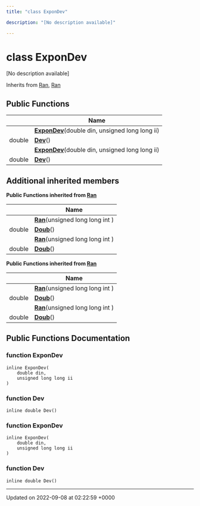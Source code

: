 ```yaml
---
title: "class ExponDev"

description: "[No description available]"

---
```


# class ExponDev



[No description available]

Inherits from [Ran](/documentation/code/classes/classran/), [Ran](/documentation/code/classes/classran/)

## Public Functions

|                | Name           |
| -------------- | -------------- |
| | **[ExponDev](/documentation/code/classes/classexpondev/#function-expondev)**(double din, unsigned long long ii) |
| double | **[Dev](/documentation/code/classes/classexpondev/#function-dev)**() |
| | **[ExponDev](/documentation/code/classes/classexpondev/#function-expondev)**(double din, unsigned long long ii) |
| double | **[Dev](/documentation/code/classes/classexpondev/#function-dev)**() |

## Additional inherited members

**Public Functions inherited from [Ran](/documentation/code/classes/classran/)**

|                | Name           |
| -------------- | -------------- |
| | **[Ran](/documentation/code/classes/classran/#function-ran)**(unsigned long long int ) |
| double | **[Doub](/documentation/code/classes/classran/#function-doub)**() |
| | **[Ran](/documentation/code/classes/classran/#function-ran)**(unsigned long long int ) |
| double | **[Doub](/documentation/code/classes/classran/#function-doub)**() |

**Public Functions inherited from [Ran](/documentation/code/classes/classran/)**

|                | Name           |
| -------------- | -------------- |
| | **[Ran](/documentation/code/classes/classran/#function-ran)**(unsigned long long int ) |
| double | **[Doub](/documentation/code/classes/classran/#function-doub)**() |
| | **[Ran](/documentation/code/classes/classran/#function-ran)**(unsigned long long int ) |
| double | **[Doub](/documentation/code/classes/classran/#function-doub)**() |


## Public Functions Documentation

### function ExponDev

```
inline ExponDev(
    double din,
    unsigned long long ii
)
```


### function Dev

```
inline double Dev()
```


### function ExponDev

```
inline ExponDev(
    double din,
    unsigned long long ii
)
```


### function Dev

```
inline double Dev()
```


-------------------------------

Updated on 2022-09-08 at 02:22:59 +0000